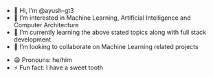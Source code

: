 - 👋 Hi, I’m @ayush-gt3
- 👀 I’m interested in Machine Learning, Artificial Intelligence and Computer Architecture
- 🌱 I’m currently learning the above stated topics along with full stack development
- 💞️ I’m looking to collaborate on Machine Learning related projects
<!--- 📫 How to reach me-->
- 😄 Pronouns: he/him
- ⚡ Fun fact: I have a sweet tooth 

<!---
ayush-gt3/ayush-gt3 is a ✨ special ✨ repository because its `README.md` (this file) appears on your GitHub profile.
You can click the Preview link to take a look at your changes.
--->
